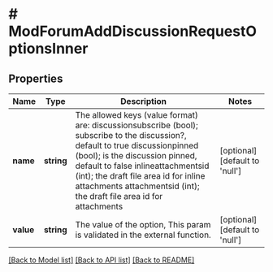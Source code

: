 # # ModForumAddDiscussionRequestOptionsInner

## Properties

Name | Type | Description | Notes
------------ | ------------- | ------------- | -------------
**name** | **string** | The allowed keys (value format) are:                                         discussionsubscribe (bool); subscribe to the discussion?, default to true                                         discussionpinned    (bool); is the discussion pinned, default to false                                         inlineattachmentsid              (int); the draft file area id for inline attachments                                         attachmentsid       (int); the draft file area id for attachments | [optional] [default to 'null']
**value** | **string** | The value of the option,                                                             This param is validated in the external function. | [optional] [default to 'null']

[[Back to Model list]](../../README.md#models) [[Back to API list]](../../README.md#endpoints) [[Back to README]](../../README.md)
